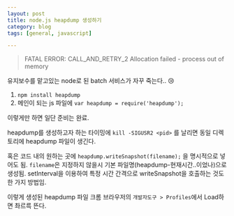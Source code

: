 ```yaml
---
layout: post
title: node.js heapdump 생성하기
category: blog
tags: [general, javascript]

---
```

> FATAL ERROR: CALL_AND_RETRY_2 Allocation failed - process out of memory

유지보수를 맡고있는 node로 된 batch 서비스가 자꾸 죽는다.. :cry:

<!-- more -->

1. `npm install heapdump`
2. 메인이 되는 js 파일에 `var heapdump = require('heapdump');`

이렇게만 하면 일단 준비는 완료.

heapdump를 생성하고자 하는 타이밍에 `kill -SIGUSR2 <pid>` 를 날리면 동일 디렉토리에 heapdump 파일이 생긴다.

혹은 코드 내의 원하는 곳에 `heapdump.writeSnapshot(filename);` 을 명시적으로 넣어도 됨. `filename`은 지정하지 않을시 기본 파일명(heapdump-현재시간..이었나)으로 생성됨. setInterval을 이용하여 특정 시간 간격으로 writeSnapshot을 호출하는 것도 한 가지 방법임.

이렇게 생성된 heapdump 파일 크롬 브라우저의 `개발자도구 > Profiles`에서 Load하면 촤르륵 뜬다.


